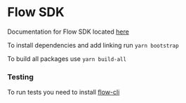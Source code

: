 # Flow SDK

Documentation for Flow SDK located [here](https://github.com/rarible/flow-sdk/tree/master/packages/flow-sdk)

To install dependencies and add linking run `yarn bootstrap`

To build all packages use `yarn build-all`

### Testing

To run tests you need to install [flow-cli](https://docs.onflow.org/flow-cli/install/)
